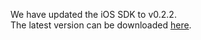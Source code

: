 We have updated the iOS SDK to v0.2.2.<br>
The latest version can be downloaded <a target="_blank" href="https://s3-ap-northeast-1.amazonaws.com/skyway-sdk-production/skyway-ios-sdk.zip">here</a>.
